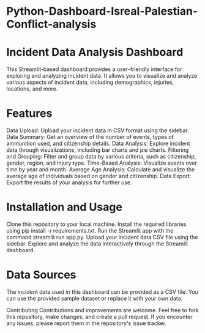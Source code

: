 # Python-Dashboard-Isreal-Palestian-Conflict-analysis
# Incident Data Analysis Dashboard                                                          


This Streamlit-based dashboard provides a user-friendly interface for exploring and analyzing incident data. It allows you to visualize and analyze various aspects of incident data, including demographics, injuries, locations, and more.

# Features
Data Upload: Upload your incident data in CSV format using the sidebar.
Data Summary: Get an overview of the number of events, types of ammunition used, and citizenship details.
Data Analysis: Explore incident data through visualizations, including bar charts and pie charts.
Filtering and Grouping: Filter and group data by various criteria, such as citizenship, gender, region, and injury type.
Time-Based Analysis: Visualize events over time by year and month.
Average Age Analysis: Calculate and visualize the average age of individuals based on gender and citizenship.
Data Export: Export the results of your analysis for further use.
# Installation and Usage
Clone this repository to your local machine.
Install the required libraries using pip install -r requirements.txt.
Run the Streamlit app with the command streamlit run app.py.
Upload your incident data CSV file using the sidebar.
Explore and analyze the data interactively through the Streamlit dashboard.
# Data Sources
The incident data used in this dashboard can be provided as a CSV file. You can use the provided sample dataset or replace it with your own data.

Contributing
Contributions and improvements are welcome. Feel free to fork this repository, make changes, and create a pull request. If you encounter any issues, please report them in the repository's issue tracker.